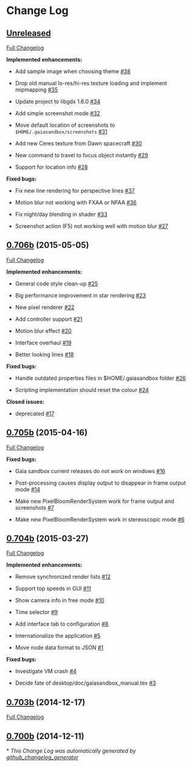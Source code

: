 # Change Log

## [Unreleased](https://github.com/ari-zah/gaiasandbox/tree/HEAD)

[Full Changelog](https://github.com/ari-zah/gaiasandbox/compare/0.706b...HEAD)

**Implemented enhancements:**

- Add sample image when choosing theme [\#38](https://github.com/ari-zah/gaiasandbox/issues/38)

- Drop old manual lo-res/hi-res texture loading and implement mipmapping [\#35](https://github.com/ari-zah/gaiasandbox/issues/35)

- Update project to libgdx 1.6.0 [\#34](https://github.com/ari-zah/gaiasandbox/issues/34)

- Add simple screenshot mode [\#32](https://github.com/ari-zah/gaiasandbox/issues/32)

- Move default location of screenshots to `$HOME/.gaiasandbox/screenshots` [\#31](https://github.com/ari-zah/gaiasandbox/issues/31)

- Add new Ceres texture from Dawn spacecraft [\#30](https://github.com/ari-zah/gaiasandbox/issues/30)

- New command to travel to focus object instantly [\#29](https://github.com/ari-zah/gaiasandbox/issues/29)

- Support for location info [\#28](https://github.com/ari-zah/gaiasandbox/issues/28)

**Fixed bugs:**

- Fix new line rendering for perspective lines [\#37](https://github.com/ari-zah/gaiasandbox/issues/37)

- Motion blur not working with FXAA or NFAA [\#36](https://github.com/ari-zah/gaiasandbox/issues/36)

- Fix night/day blending in shader  [\#33](https://github.com/ari-zah/gaiasandbox/issues/33)

- Screenshot action \(F5\) not working well with motion blur [\#27](https://github.com/ari-zah/gaiasandbox/issues/27)

## [0.706b](https://github.com/ari-zah/gaiasandbox/tree/0.706b) (2015-05-05)

[Full Changelog](https://github.com/ari-zah/gaiasandbox/compare/0.705b...0.706b)

**Implemented enhancements:**

- General code style clean-up  [\#25](https://github.com/ari-zah/gaiasandbox/issues/25)

- Big performance improvement in star rendering [\#23](https://github.com/ari-zah/gaiasandbox/issues/23)

- New pixel renderer [\#22](https://github.com/ari-zah/gaiasandbox/issues/22)

- Add controller support [\#21](https://github.com/ari-zah/gaiasandbox/issues/21)

- Motion blur effect [\#20](https://github.com/ari-zah/gaiasandbox/issues/20)

- Interface overhaul [\#19](https://github.com/ari-zah/gaiasandbox/issues/19)

- Better looking lines [\#18](https://github.com/ari-zah/gaiasandbox/issues/18)

**Fixed bugs:**

- Handle outdated properties files in $HOME/.gaiasandbox folder [\#26](https://github.com/ari-zah/gaiasandbox/issues/26)

- Scripting implementation should reset the colour [\#24](https://github.com/ari-zah/gaiasandbox/issues/24)

**Closed issues:**

- deprecated [\#17](https://github.com/ari-zah/gaiasandbox/issues/17)

## [0.705b](https://github.com/ari-zah/gaiasandbox/tree/0.705b) (2015-04-16)

[Full Changelog](https://github.com/ari-zah/gaiasandbox/compare/0.704b...0.705b)

**Fixed bugs:**

- Gaia sandbox current releases do not work on windows [\#16](https://github.com/ari-zah/gaiasandbox/issues/16)

- Post-processing causes display output to disappear in frame output mode [\#14](https://github.com/ari-zah/gaiasandbox/issues/14)

- Make new PixelBloomRenderSystem work for frame output and screenshots [\#7](https://github.com/ari-zah/gaiasandbox/issues/7)

- Make new PixelBloomRenderSystem work in stereoscopic mode [\#6](https://github.com/ari-zah/gaiasandbox/issues/6)

## [0.704b](https://github.com/ari-zah/gaiasandbox/tree/0.704b) (2015-03-27)

[Full Changelog](https://github.com/ari-zah/gaiasandbox/compare/0.703b...0.704b)

**Implemented enhancements:**

- Remove synchronized render lists [\#12](https://github.com/ari-zah/gaiasandbox/issues/12)

- Support top speeds in GUI [\#11](https://github.com/ari-zah/gaiasandbox/issues/11)

- Show camera info in free mode [\#10](https://github.com/ari-zah/gaiasandbox/issues/10)

- Time selector [\#9](https://github.com/ari-zah/gaiasandbox/issues/9)

- Add interface tab to configuration [\#8](https://github.com/ari-zah/gaiasandbox/issues/8)

- Internationalize the application [\#5](https://github.com/ari-zah/gaiasandbox/issues/5)

- Move node data format to JSON [\#1](https://github.com/ari-zah/gaiasandbox/issues/1)

**Fixed bugs:**

- Investigate VM crash [\#4](https://github.com/ari-zah/gaiasandbox/issues/4)

- Decide fate of desktop/doc/gaiasandbox\_manual.tex [\#3](https://github.com/ari-zah/gaiasandbox/issues/3)

## [0.703b](https://github.com/ari-zah/gaiasandbox/tree/0.703b) (2014-12-17)

[Full Changelog](https://github.com/ari-zah/gaiasandbox/compare/0.700b...0.703b)

## [0.700b](https://github.com/ari-zah/gaiasandbox/tree/0.700b) (2014-12-11)



\* *This Change Log was automatically generated by [github_changelog_generator](https://github.com/skywinder/Github-Changelog-Generator)*